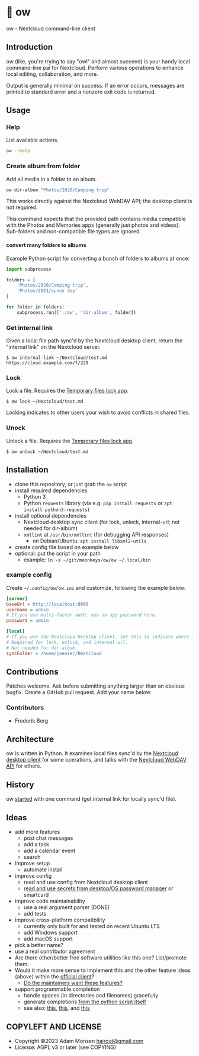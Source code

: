 # 🦉 ow

ow - Nextcloud command-line client

## Introduction

ow (like, you're trying to say "owl" and almost succeed) is your handy local command-line pal for Nextcloud. Perform various operations to enhance local editing, collaboration, and more.

Output is generally minimal on success. If an error occurs, messages are printed to standard error and a nonzero exit code is returned.

## Usage

### Help

List available actions.

```bash
ow --help
```

### Create album from folder

Add all media in a folder to an album. 

```bash
ow dir-album "Photos/2020/Camping trip"
```

This works directly against the Nextcloud WebDAV API; the desktop client is not required.

This command expects that the provided path contains media compatible with the Photos and Memories apps (generally just photos and videos). Sub-folders and non-compatible file types are ignored.

#### convert many folders to albums

Example Python script for converting a bunch of folders to albums at once:

```python
import subprocess

folders = [
    'Photos/2020/Camping trip',
    'Photos/2021/sunny day'
]

for folder in folders:
    subprocess.run(['./ow', 'dir-album', folder])
```

### Get internal link

Given a local file path sync'd by the Nextcloud desktop client, return the "internal link" on the Nextcloud server.

```
$ ow internal-link ~/Nextcloud/test.md
https://cloud.example.com/f/229
```

### Lock

Lock a file. Requires the [Temporary files lock app](https://apps.nextcloud.com/apps/files_lock).

```
$ ow lock ~/Nextcloud/test.md
```

Locking indicates to other users your wish to avoid conflicts in shared files.

### Unock

Unlock a file. Requires the [Temporary files lock app](https://apps.nextcloud.com/apps/files_lock).

```
$ ow unlock ~/Nextcloud/test.md
```

## Installation

* clone this repository, or just grab the `ow` script
* install required dependencies
    * Python 3
    * Python `requests` library (via e.g. `pip install requests` or `apt install python3-requests`)
* install optional dependencies
    * Nextcloud desktop sync client (for lock, unlock, internal-url; not needed for dir-album)
    * `xmllint` at `/usr/bin/xmllint` (for debugging API responses)
        * on Debian/Ubuntu: `apt install libxml2-utils`
* create config file based on example below
* optional: put the script in your path
    * example: `ln -s ~/git/meonkeys/ow/ow ~/.local/bin`

### example config

Create `~/.config/ow/ow.ini` and customize, following the example below:

```ini
[server]
baseUrl = http://localhost:8080
username = admin
# If you use multi-factor auth, use an app password here.
password = admin

[local]
# If you use the Nextcloud Desktop client, set this to indicate where files are sync'd.
# Required for lock, unlock, and internal-url.
# Not needed for dir-album.
syncFolder = /home/joeuser/Nextcloud
```

## Contributions

Patches welcome. Ask before submitting anything larger than an obvious bugfix. Create a GitHub pull request. Add your name below.

### Contributors

* Frederik Berg

## Architecture

ow is written in Python. It examines local files sync'd by the [Nextcloud desktop client](https://github.com/nextcloud/desktop/) for some operations, and talks with the [Nextcloud WebDAV API](https://docs.nextcloud.com/server/latest/developer_manual/client_apis/WebDAV/basic.html) for others.

## History

ow [started](https://help.nextcloud.com/t/get-internal-link-for-a-file-in-nextcloud-from-a-local-command-line/152774) with one command (get internal link for locally sync'd file).

## Ideas

* add more features
    * post chat messages
    * add a task
    * add a calendar event
    * search
* improve setup
    * automate install
* improve config
    * read and use config from Nextcloud desktop client
    * [read and use secrets from desktop/OS password manager](https://pypi.org/project/keyring/) or smartcard
* improve code maintainability
    * use a real argument parser (DONE)
    * add tests
* improve cross-platform compatibility
    * currently only built for and tested on recent Ubuntu LTS
    * add Windows support
    * add macOS support
* pick a better name?
* use a real contributor agreement
* Are there other/better free software utilities like this one? List/promote them.
* Would it make more sense to implement this and the other feature ideas (above) within the [official client](https://docs.nextcloud.com/desktop/latest/advancedusage.html)?
    * [Do the maintainers want these features?](https://github.com/nextcloud/desktop/issues?q=label%3A%22feature%3A+%3Awhite_square_button%3A+nextcloudcmd%22+)
* support programmable completion
    * handle spaces (in directories and filenames) gracefully
    * generate completions [from the python script itself](https://kislyuk.github.io/argcomplete/)
    * see also: [this](https://stackoverflow.com/questions/14597466/custom-tab-completion-in-python-argparse), [this](https://stackoverflow.com/questions/9568611/how-does-argparse-and-the-deprecated-optparse-respond-to-tab-keypress-after), and [this](https://spin.atomicobject.com/2016/02/14/bash-programmable-completion/)

## COPYLEFT AND LICENSE

* Copyright ©2023 Adam Monsen <haircut@gmail.com>
* License: AGPL v3 or later (see COPYING)

